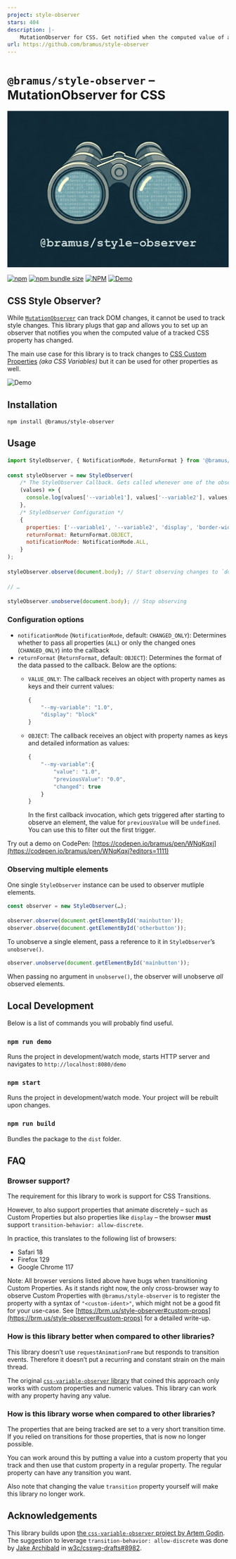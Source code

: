 ```yaml
---
project: style-observer
stars: 404
description: |-
    MutationObserver for CSS. Get notified when the computed value of a CSS property changes.
url: https://github.com/bramus/style-observer
---
```


# `@bramus/style-observer` – MutationObserver for CSS

[![@bramus/style-observer Logo](https://github.com/bramus/style-observer/raw/main/style-observer.jpg?raw=true)](https://brm.us/style-observer)

[![npm](https://img.shields.io/npm/v/%40bramus%2Fstyle-observer)](https://www.npmjs.com/package/@bramus/style-observer)
[![npm bundle size](https://img.shields.io/bundlejs/size/%40bramus/style-observer)](https://bundlejs.com/?q=%40bramus%2Fstyle-observer)
[![NPM](https://img.shields.io/npm/l/%40bramus/style-observer)](./LICENSE)
[![Demo](https://img.shields.io/badge/demo-_CodePen-hotpink)](https://codepen.io/bramus/pen/WNqKqxj?editors=1111)

## CSS Style Observer?

While [`MutationObserver`](https://developer.mozilla.org/en-US/docs/Web/API/MutationObserver) can track DOM changes, it cannot be used to track style changes. This library plugs that gap and allows you to set up an observer that notifies you when the computed value of a tracked CSS property has changed.

The main use case for this library is to track changes to [CSS Custom Properties](https://developer.mozilla.org/en-US/docs/Web/CSS/Using_CSS_custom_properties) _(aka CSS Variables)_ but it can be used for other properties as well.

![Demo](demo/demo-recording.gif)

## Installation

```
npm install @bramus/style-observer
```

## Usage

```js
import StyleObserver, { NotificationMode, ReturnFormat } from '@bramus/style-observer';

const styleObserver = new StyleObserver(
    /* The StyleObserver Callback. Gets called whenever one of the observed properties changes */
    (values) => {
      console.log(values['--variable1'], values['--variable2'], values['display'], values['border-width']);
    },                                                 
    /* StyleObserver Configuration */
    {
      properties: ['--variable1', '--variable2', 'display', 'border-width'],
      returnFormat: ReturnFormat.OBJECT,
      notificationMode: NotificationMode.ALL,
    }
);

styleObserver.observe(document.body); // Start observing changes to `document.body`

// …

styleObserver.unobserve(document.body); // Stop observing
```

### Configuration options

* `notificationMode` (`NotificationMode`, default: `CHANGED_ONLY`): Determines whether to pass all properties (`ALL`) or only the changed ones (`CHANGED_ONLY`) into the callback
* `returnFormat` (`ReturnFormat`, default: `OBJECT`): Determines the format of the data passed to the callback. Below are the options:
  * `VALUE_ONLY`: The callback receives an object with property names as keys and their current values:

    ```js
    {
        "--my-variable": "1.0",
        "display": "block"
    }
    ```

  * `OBJECT`: The callback receives an object with property names as keys and detailed information as values:

    ```js
    {
        "--my-variable":{
            "value": "1.0",
            "previousValue": "0.0",
            "changed": true
        }
    }
    ```

    In the first callback invocation, which gets triggered after starting to observe an element, the value for `previousValue` will be `undefined`. You can use this to filter out the first trigger.

Try out a demo on CodePen: [https://codepen.io/bramus/pen/WNqKqxj](https://codepen.io/bramus/pen/WNqKqxj?editors=1111)

### Observing multiple elements

One single `StyleObserver` instance can be used to observer mutliple elements.

```js
const observer = new StyleObserver(…);

observer.observe(document.getElementById('mainbutton'));
observer.observe(document.getElementById('otherbutton'));
```

To unobserve a single element, pass a reference to it in `StyleObserver`’s `unobserve()`.

```js
observer.unobserve(document.getElementById('mainbutton'));
```

When passing no argument in `unobserve()`, the observer will unobserve _all_ observed elements.

## Local Development

Below is a list of commands you will probably find useful.

### `npm run demo`

Runs the project in development/watch mode, starts HTTP server and navigates to `http://localhost:8080/demo` 

### `npm start`

Runs the project in development/watch mode. Your project will be rebuilt upon changes. 

### `npm run build`

Bundles the package to the `dist` folder.

## FAQ

### Browser support?

The requirement for this library to work is support for CSS Transitions.

However, to also support properties that animate discretely – such as Custom Properties but also properties like `display` – the browser **must** support `transition-behavior: allow-discrete`.

In practice, this translates to the following list of browsers:

- Safari 18
- Firefox 129
- Google Chrome 117

Note: All browser versions listed above have bugs when transitioning Custom Properties. As it stands right now, the only cross-browser way to observe Custom Properties with `@bramus/style-observer` is to register the property with a syntax of `"<custom-ident>"`, which might not be a good fit for your use-case. See [https://brm.us/style-observer#custom-props](https://brm.us/style-observer#custom-props) for a detailed write-up.

### How is this library better when compared to other libraries?

This library doesn’t use `requestAnimationFrame` but responds to transition events. Therefore it doesn’t put a recurring and constant strain on the main thread.

The original [`css-variable-observer` library](https://github.com/fluorumlabs/css-variable-observer) that coined this approach only works with custom properties and numeric values. This library can work with any property having any value.

### How is this library worse when compared to other libraries?

The properties that are being tracked are set to a very short transition time. If you relied on transitions for those properties, that is now no longer possible.

You can work around this by putting a value into a custom property that you track and then use that custom property in a regular property. The regular property can have any transition you want.

Also note that changing the value `transition` property yourself will make this library no longer work.

## Acknowledgements

This library builds upon [the `css-variable-observer` project by Artem Godin](https://github.com/fluorumlabs/css-variable-observer). The suggestion to leverage `transition-behavior: allow-discrete` was done by [Jake Archibald](https://jakearchibald.com/) in [w3c/csswg-drafts#8982](https://github.com/w3c/csswg-drafts/issues/8982#issuecomment-2317164825).

